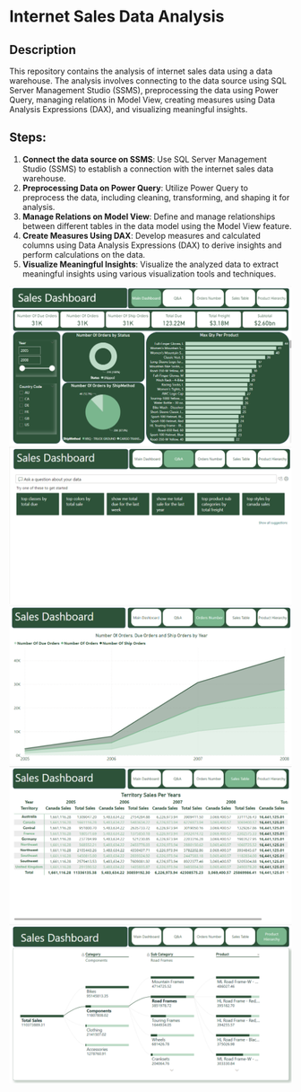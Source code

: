 # Internet Sales Data Analysis
## Description
This repository contains the analysis of internet sales data using a data warehouse. The analysis involves connecting to the data source using SQL Server Management Studio (SSMS), preprocessing the data using Power Query, managing relations in Model View, creating measures using Data Analysis Expressions (DAX), and visualizing meaningful insights.

## Steps:
1. **Connect the data source on SSMS**: 
Use SQL Server Management Studio (SSMS) to establish a connection with the internet sales data warehouse.
2. **Preprocessing Data on Power Query**: 
Utilize Power Query to preprocess the data, including cleaning, transforming, and shaping it for analysis.
3. **Manage Relations on Model View**: 
Define and manage relationships between different tables in the data model using the Model View feature.
4. **Create Measures Using DAX**: 
Develop measures and calculated columns using Data Analysis Expressions (DAX) to derive insights and perform calculations on the data.
5. **Visualize Meaningful Insights**: 
Visualize the analyzed data to extract meaningful insights using various visualization tools and techniques.


![Main Dashboard](https://github.com/sohilamohey/PowerBI_Tasks/blob/main/4.%20Internet%20Sales/1.%20Main%20Dashboard.png)
![Q&A](https://github.com/sohilamohey/PowerBI_Tasks/blob/main/4.%20Internet%20Sales/2.%20Q%26%20A.png)
![Orders Number](https://github.com/sohilamohey/PowerBI_Tasks/blob/main/4.%20Internet%20Sales/3.%20Orders%20Num.png)
![Sales Table](https://github.com/sohilamohey/PowerBI_Tasks/blob/main/4.%20Internet%20Sales/4.%20Sales%20Table.png)
![Product Hierarchy](https://github.com/sohilamohey/PowerBI_Tasks/blob/main/4.%20Internet%20Sales/5.%20Product%20Hierarchy.png)